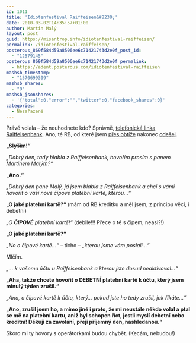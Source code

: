 ```yaml
---
id: 1011
title: 'Idiotenfestival Raiffeisen&#8230;'
date: 2010-03-02T14:35:57+01:00
author: Martin Malý
layout: post
guid: https://misantrop.info/idiotenfestival-raiffeisen/
permalink: /idiotenfestival-raiffeisen/
posterous_869f584d59a8506ee6c71421743d2e0f_post_id:
  - "12579145"
posterous_869f584d59a8506ee6c71421743d2e0f_permalink:
  - https://adent.posterous.com/idiotenfestival-raiffeisen
mashsb_timestamp:
  - "1570699309"
mashsb_shares:
  - "0"
mashsb_jsonshares:
  - '{"total":0,"error":"","twitter":0,"facebook_shares":0}'
categories:
  - Nezařazené
---
```

Pr&aacute;vě volala &#8211; že neuhodnete kdo? Spr&aacute;vně, [telefonick&aacute; linka Raiffeisenbank](https://misantrop.info/tady-banka). Ano, t&eacute; RB, od kter&eacute; jsem [přes obt&iacute;že](https://strucny.misantrop.info/nehodlam-delat-raiffeisence-saska) nakonec [ode&scaron;el](https://misantrop.info/sbohem-raiffeisenko).

**&#8222;Sly&scaron;&iacute;m!&#8220;**

_&#8222;Dobr&yacute; den, tady blabla z Raiffeisenbank, hovoř&iacute;m pros&iacute;m s panem Martinem Mal&yacute;m?&#8220;_

**&#8222;Ano.&#8220;**

_&#8222;Dobr&yacute; den pane Mal&yacute;, j&aacute; jsem blabla z Raiffeisenbank a chci s v&aacute;mi hovořit o va&scaron;&iacute; nov&eacute; čipov&eacute; platebn&iacute; kartě, kterou&#8230;&#8220;_

**&#8222;O jak&eacute; platebn&iacute; kartě?&#8220;** (m&aacute;m od RB kreditku a měl jsem, z principu věci, i debetn&iacute;)

_&#8222;O **ČIPOV&Eacute;** platebn&iacute; kartě!&#8220;_ (debile!!! Přece o t&eacute; s čipem, neasi?!)

**&#8222;O jak&eacute; platebn&iacute; kartě?&#8220;**

_&#8222;No o čipov&eacute; kartě&#8230;&#8220;_ &#8211; ticho &#8211; _&#8222;kterou jsme v&aacute;m poslali&#8230;&#8220;_

Mlč&iacute;m.

_&#8222;&#8230; k va&scaron;emu &uacute;čtu u Raiffeisenbank a kterou jste dosud neaktivoval&#8230;&#8220;_

**&#8222;Aha, takže chcete hovořit o DEBETN&Iacute; platebn&iacute; kartě k &uacute;čtu, kter&yacute; jsem minul&yacute; t&yacute;den zru&scaron;il.&#8220;**

_&#8222;Ano, o čipov&eacute; kartě k &uacute;čtu, kter&yacute;&#8230; pokud jste ho tedy zru&scaron;il, jak ř&iacute;k&aacute;te&#8230;&#8220;_

**&#8222;Ano, zru&scaron;il jsem ho, a mimo jin&eacute; i proto, že mi neust&aacute;le někdo volal a ptal se mě na platebn&iacute; kartu, aniž byl schopen ř&iacute;ct, jestli mysl&iacute; debetn&iacute; nebo kreditn&iacute;! Děkuji za zavol&aacute;n&iacute;, přeji př&iacute;jemn&yacute; den, nashledanou.&#8220;**

Skoro mi ty hovory s oper&aacute;torkami budou chybět. (Kec&aacute;m, nebudou!)